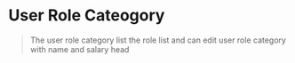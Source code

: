 # User Role Cateogory 
>The user role category list the role list and can edit user role category with name and salary head 